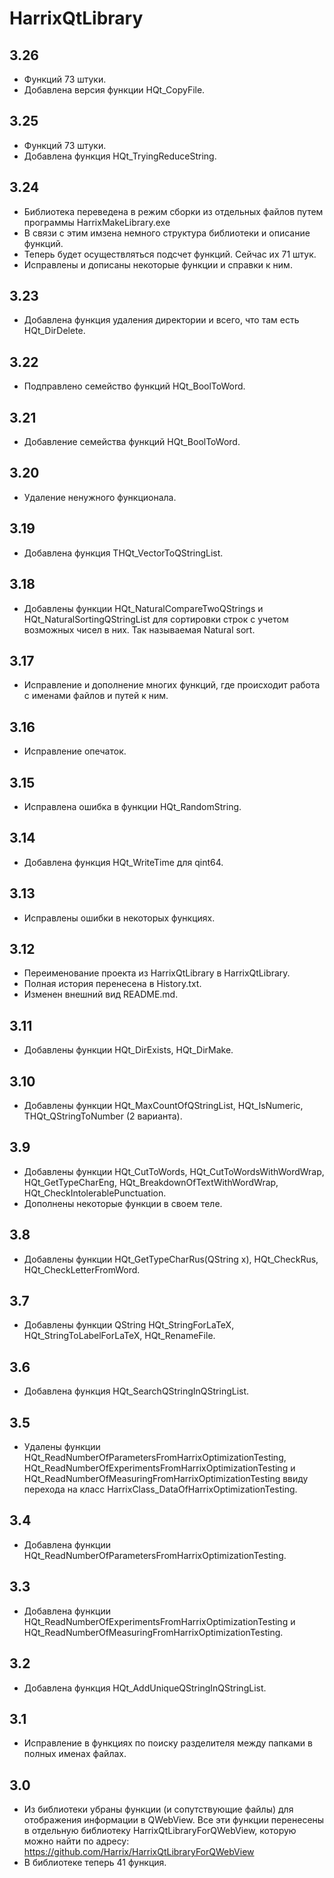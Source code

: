 HarrixQtLibrary
===============

3.26
----
 * Функций 73 штуки.
 * Добавлена версия функции HQt_CopyFile.

3.25
----
 * Функций 73 штуки.
 * Добавлена функция HQt_TryingReduceString.

3.24
----
 * Библиотека переведена в режим сборки из отдельных файлов путем программы HarrixMakeLibrary.exe
 * В связи с этим имзена немного структура библиотеки и описание функций.
 * Теперь будет осуществляться подсчет функций. Сейчас их 71 штук.
 * Исправлены и дописаны некоторые функции и справки к ним.

3.23
----
 * Добавлена функция удаления директории и всего, что там есть HQt_DirDelete.

3.22
----
 * Подправлено семейство функций HQt_BoolToWord.

3.21
----
 * Добавление семейства функций HQt_BoolToWord.

3.20
----
 * Удаление ненужного функционала.

3.19
----
 * Добавлена функция THQt_VectorToQStringList.

3.18
----
 * Добавлены функции HQt_NaturalCompareTwoQStrings и HQt_NaturalSortingQStringList для сортировки строк с учетом возможных чисел в них. Так называемая Natural sort.

3.17
----
 * Исправление и дополнение многих функций, где происходит работа с именами файлов и путей к ним.

3.16
----
 * Исправление опечаток.

3.15
----
 * Исправлена ошибка в функции HQt_RandomString.

3.14
----
 * Добавлена функция HQt_WriteTime для qint64.

3.13
----
 * Исправлены ошибки в некоторых функциях.

3.12
----
 * Переименование проекта из HarrixQtLibrary в HarrixQtLibrary.
 * Полная история перенесена в History.txt.
 * Изменен внешний вид README.md.

3.11
----
 * Добавлены функции HQt_DirExists, HQt_DirMake.

3.10
----
 * Добавлены функции HQt_MaxCountOfQStringList, HQt_IsNumeric, THQt_QStringToNumber (2 варианта).

3.9
---
 * Добавлены функции HQt_CutToWords, HQt_CutToWordsWithWordWrap, HQt_GetTypeCharEng, HQt_BreakdownOfTextWithWordWrap, HQt_CheckIntolerablePunctuation.
 * Дополнены некоторые функции в своем теле.

3.8
---
 * Добавлены функции HQt_GetTypeCharRus(QString x), HQt_CheckRus, HQt_CheckLetterFromWord.

3.7
---
 * Добавлены функции QString HQt_StringForLaTeX, HQt_StringToLabelForLaTeX, HQt_RenameFile.

3.6
---
 * Добавлена функция HQt_SearchQStringInQStringList.  

3.5
---
 * Удалены функции HQt_ReadNumberOfParametersFromHarrixOptimizationTesting, HQt_ReadNumberOfExperimentsFromHarrixOptimizationTesting и HQt_ReadNumberOfMeasuringFromHarrixOptimizationTesting ввиду перехода на класс HarrixClass_DataOfHarrixOptimizationTesting.

3.4
---
 * Добавлена функции HQt_ReadNumberOfParametersFromHarrixOptimizationTesting.

3.3
---
 * Добавлена функции HQt_ReadNumberOfExperimentsFromHarrixOptimizationTesting и HQt_ReadNumberOfMeasuringFromHarrixOptimizationTesting.

3.2
---
 * Добавлена функция HQt_AddUniqueQStringInQStringList.

3.1
---
 * Исправление в функциях по поиску разделителя между папками в полных именах файлах.

3.0
---
 * Из библиотеки убраны функции (и сопутствующие файлы) для отображения информации в QWebView. Все эти функции перенесены в отдельную библиотеку HarrixQtLibraryForQWebView, которую можно найти по адресу: https://github.com/Harrix/HarrixQtLibraryForQWebView
 * В библиотеке теперь 41  функция.
